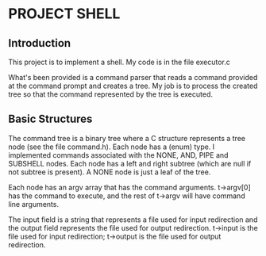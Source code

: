 # PROJECT SHELL

## Introduction

This project is to implement a shell. My code is in the file executor.c

What's been provided is a command parser that reads a command provided at the command prompt and creates a tree.
My job is to process the created tree so that the command represented by the tree is executed. 


## Basic Structures
The command tree is a binary tree where a C structure represents a tree node (see the file command.h).
Each node has a (enum) type. 
I implemented commands associated with the NONE, AND, PIPE and SUBSHELL nodes. 
Each node has a left and right subtree (which are null if not subtree is present). 
A NONE node is just a leaf of the tree. 

Each node has an argv array that has the command arguments.
t->argv[0] has the command to execute, and the rest of t->argv will have command line arguments.

The input field is a string that represents a file used for input redirection and the output field represents the file used for output redirection. 
t->input is the file used for input redirection; 
t->output is the file used for output redirection. 


 
